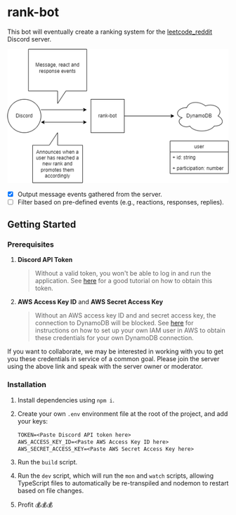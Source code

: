 # rank-bot

This bot will eventually create a ranking system for the [leetcode_reddit](https://discord.gg/B45J8HKNth) Discord server.

![rank-bot v1 diagram][]

[rank-bot v1 diagram]: images/rank-bot.drawio.png

- [x] Output message events gathered from the server.
- [ ] Filter based on pre-defined events (e.g., reactions, responses, replies).

## Getting Started

### Prerequisites

1. **Discord API Token**

   > Without a valid token, you won't be able to log in and run the application. See [here](https://www.writebots.com/discord-bot-token/) for a good tutorial on how to obtain this token.

2. **AWS Access Key ID** and **AWS Secret Access Key**

   > Without an AWS access key ID and and secret access key, the connection to DynamoDB will be blocked. See [here](https://docs.aws.amazon.com/IAM/latest/UserGuide/getting-started_create-admin-group.html) for instructions on how to set up your own IAM user in AWS to obtain these credentials for your own DynamoDB connection.

If you want to collaborate, we may be interested in working with you to get you these credentials in service of a common goal. Please join the server using the above link and speak with the server owner or moderator.

### Installation

1. Install dependencies using `npm i`.
2. Create your own `.env` environment file at the root of the project, and add your keys:

   ```
   TOKEN=<Paste Discord API token here>
   AWS_ACCESS_KEY_ID=<Paste AWS Access Key ID here>
   AWS_SECRET_ACCESS_KEY=<Paste AWS Secret Access Key here>
   ```

3. Run the `build` script.
4. Run the `dev` script, which will run the `mon` and `watch` scripts, allowing TypeScript files to automatically be re-transpiled and nodemon to restart based on file changes.
5. Profit 💰💰💰
